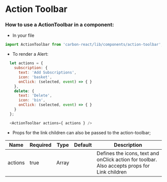 # Action Toolbar

### How to use a ActionToolbar in a component:

* In your file

```javascript
import ActionToolbar from 'carbon-react/lib/components/action-toolbar';
```

*  To render a Alert:

```javascript
  let actions = {
    subscription: {
      text: 'Add Subscriptions',
      icon: 'basket',
      onClick: (selected, event) => { }
    },
    delete: {
      text: 'Delete',
      icon: 'bin',
      onClick: (selected, event) => { }
    }
  };

  <ActionToolbar actions={ actions } />
```

* Props for the link children can also be passed to the action-toolbar;

| Name          | Required    | Type           | Default       | Description   |
| ------------- | ----------- | ------------- | ------------- | -------------  |
| actions       | true       | Array         |               | Defines the icons, text and onClick action for toolbar. Also accepts props for Link children |
